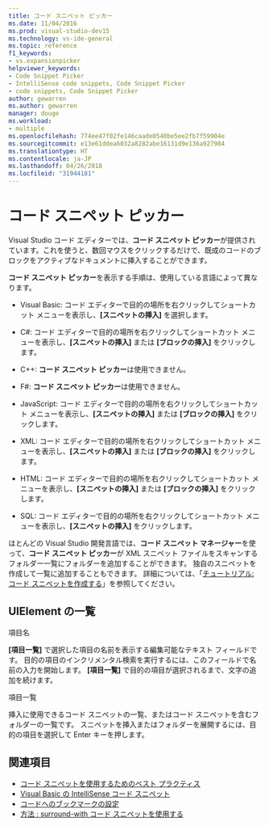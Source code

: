 ```yaml
---
title: コード スニペット ピッカー
ms.date: 11/04/2016
ms.prod: visual-studio-dev15
ms.technology: vs-ide-general
ms.topic: reference
f1_keywords:
- vs.expansionpicker
helpviewer_keywords:
- Code Snippet Picker
- IntelliSense code snippets, Code Snippet Picker
- code snippets, Code Snippet Picker
author: gewarren
ms.author: gewarren
manager: douge
ms.workload:
- multiple
ms.openlocfilehash: 774ee47f02fe146caade0540be5ee2fb7f59904e
ms.sourcegitcommit: e13e61ddea6032a8282abe16131d9e136a927984
ms.translationtype: HT
ms.contentlocale: ja-JP
ms.lasthandoff: 04/26/2018
ms.locfileid: "31944181"
---
```

# <a name="code-snippet-picker"></a>コード スニペット ピッカー

Visual Studio コード エディターでは、**コード スニペット ピッカー**が提供されています。これを使うと、数回マウスをクリックするだけで、既成のコードのブロックをアクティブなドキュメントに挿入することができます。

**コード スニペット ピッカー**を表示する手順は、使用している言語によって異なります。

- Visual Basic: コード エディターで目的の場所を右クリックしてショートカット メニューを表示し、**[スニペットの挿入]** を選択します。

- C#: コード エディターで目的の場所を右クリックしてショートカット メニューを表示し、**[スニペットの挿入]** または **[ブロックの挿入]** をクリックします。

- C++: **コード スニペット ピッカー**は使用できません。

- F#: **コード スニペット ピッカー**は使用できません。

- JavaScript: コード エディターで目的の場所を右クリックしてショートカット メニューを表示し、**[スニペットの挿入]** または **[ブロックの挿入]** をクリックします。

- XML: コード エディターで目的の場所を右クリックしてショートカット メニューを表示し、**[スニペットの挿入]** または **[ブロックの挿入]** をクリックします。

- HTML: コード エディターで目的の場所を右クリックしてショートカット メニューを表示し、**[スニペットの挿入]** または **[ブロックの挿入]** をクリックします。

- SQL: コード エディターで目的の場所を右クリックしてショートカット メニューを表示し、**[スニペットの挿入]** をクリックします。

ほとんどの Visual Studio 開発言語では、**コード スニペット マネージャー**を使って、**コード スニペット ピッカー**が XML スニペット ファイルをスキャンするフォルダー一覧にフォルダーを追加することができます。 独自のスニペットを作成して一覧に追加することもできます。 詳細については、「[チュートリアル: コード スニペットを作成する](../../ide/walkthrough-creating-a-code-snippet.md)」を参照してください。

## <a name="uielement-list"></a>UIElement の一覧

項目名

**[項目一覧]** で選択した項目の名前を表示する編集可能なテキスト フィールドです。 目的の項目のインクリメンタル検索を実行するには、このフィールドで名前の入力を開始します。 **[項目一覧]** で目的の項目が選択されるまで、文字の追加を続けます。

項目一覧

挿入に使用できるコード スニペットの一覧、またはコード スニペットを含むフォルダーの一覧です。 スニペットを挿入またはフォルダーを展開するには、目的の項目を選択して Enter キーを押します。

## <a name="see-also"></a>関連項目

- [コード スニペットを使用するためのベスト プラクティス](../../ide/best-practices-for-using-code-snippets.md)
- [Visual Basic の IntelliSense コード スニペット](/dotnet/visual-basic/developing-apps/using-ide/intellisense-code-snippets)
- [コードへのブックマークの設定](../../ide/setting-bookmarks-in-code.md)
- [方法 : surround-with コード スニペットを使用する](../../ide/how-to-use-surround-with-code-snippets.md)